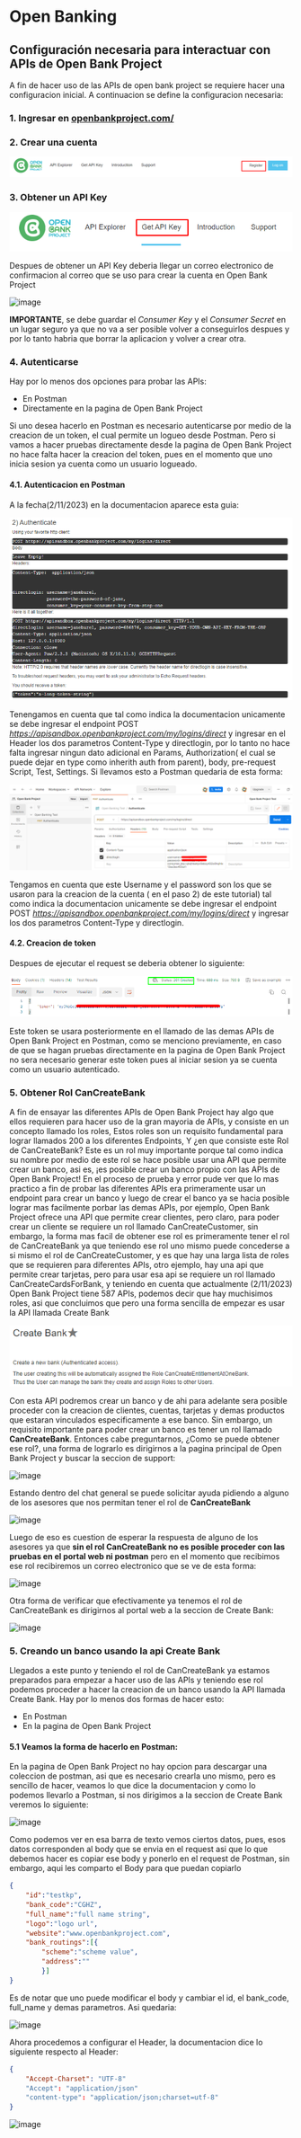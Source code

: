 # Open Banking

## Configuración necesaria para interactuar con APIs de Open Bank Project

A fin de hacer uso de las APIs de open bank project se requiere hacer una configuracion inicial. A continuacion se define la configuracion necesaria:

### **1**. Ingresar en [openbankproject.com/](https://apisandbox.openbankproject.com/ "Open Bank Project")
   
### **2**. Crear una cuenta
   
![Register](img/Register.png "Register")


### **3**. Obtener un API Key

![GetAPIKey](img/GetAPIKey.png "GetAPIKey")

Despues de obtener un API Key deberia llegar un correo electronico de confirmacion al correo que se uso para crear la cuenta en Open Bank Project


![image](https://github.com/KevinDPantoja/Open-Banking/assets/117990470/b6e1936b-33fd-4186-9c78-c70265262862)


**IMPORTANTE**, se debe guardar el *Consumer Key* y el *Consumer Secret* en un lugar seguro ya que no va a ser posible volver a conseguirlos despues y por lo tanto habria que borrar la aplicacion y volver a crear otra.


### **4**.   Autenticarse

Hay por lo menos dos opciones para probar las APIs:


* En Postman
* Directamente en la pagina de Open Bank Project


Si uno desea hacerlo en Postman es necesario autenticarse por medio de la creacion de un token, el cual permite un logueo desde Postman. Pero si vamos a hacer pruebas directamente desde la pagina de Open Bank Project no hace falta hacer la creacion del token, pues en el momento que uno inicia sesion ya cuenta como un usuario logueado. 


#### **4.1**.  Autenticacion en Postman

A la fecha(2/11/2023) en la documentacion aparece esta guia:

![Authenticate](img/Authenticate.png "Authenticate")

Tenengamos en cuenta que tal como indica la documentacion unicamente se debe ingresar el endpoint POST *https://apisandbox.openbankproject.com/my/logins/direct*  y ingresar en el Header los dos parametros Content-Type y directlogin, por lo tanto no hace falta ingresar ningun dato adicional en Params, Authorization( el cual se puede dejar en type como inherith auth from parent), body, pre-request Script, Test, Settings. Si llevamos esto a Postman quedaria de esta forma:


![Authenticate1](img/Authenticate1.png "Authenticate1")



Tengamos en cuenta que este Username y el password son los que se usaron para la creacion de la cuenta ( en el paso 2) de este tutorial) tal como indica la documentacion unicamente se debe ingresar el endpoint POST *https://apisandbox.openbankproject.com/my/logins/direct*  y ingresar los dos parametros Content-Type y directlogin.

#### **4.2**.  Creacion de token

Despues de ejecutar el request se deberia obtener lo siguiente:


![Token](img/Token.png "Token")


Este token se usara posteriormente en el llamado de las demas APIs de Open Bank Project en Postman, como se menciono previamente, en caso  de que se hagan pruebas directamente en la pagina de Open Bank Project no sera necesario generar este token pues al iniciar sesion ya se cuenta como un usuario autenticado.


### **5**.   Obtener Rol CanCreateBank 

A fin de ensayar las diferentes APIs de Open Bank Project hay algo que ellos requieren para hacer uso de la gran mayoria de APIs, y consiste en un concepto llamado los roles, Estos roles son  un requisito fundamental para lograr llamados 200 a los diferentes Endpoints, Y ¿en que consiste este Rol de CanCreateBank? Este es un rol muy importante porque tal como indica su nombre por medio de este rol se hace posible usar una API que permite crear un banco, asi es, ¡es posible crear un banco propio con las APIs de Open Bank Project! En el proceso de prueba y error pude ver que lo mas practico a fin de probar las diferentes APIs era primeramente usar un endpoint para crear un banco y luego de crear el banco ya se hacia posible lograr mas facilmente porbar las demas APIs, por ejemplo, Open Bank Project ofrece una API que permite crear clientes, pero claro, para poder crear un cliente se requiere un rol llamado CanCreateCustomer, sin embargo, la forma mas facil de obtener ese rol es primeramente tener el rol de CanCreateBank ya que teniendo ese rol uno mismo puede concederse a si mismo el rol de CanCreateCustomer, y es que hay una larga lista de roles que se requieren para diferentes APIs, otro ejemplo, hay una api que permite crear tarjetas, pero para usar esa api se requiere un rol llamado CanCreateCardsForBank, y teniendo en cuenta que actualmente (2/11/2023) Open Bank Project tiene 587 APIs, podemos decir que hay muchisimos roles, asi que concluimos que pero una forma sencilla de empezar es usar la API llamada Create Bank

![CreateBank](img/CreateBank.png "CreateBank")

Con esta API podremos crear un banco y de ahi para adelante sera posible proceder con la creacion de clientes, cuentas, tarjetas y demas productos que estaran vinculados especificamente a ese banco. Sin embargo, un requisito importante para poder crear un banco es tener un rol llamado **CanCreateBank**. Entonces cabe preguntarnos, ¿Como se puede obtener ese rol?, una forma de lograrlo  es dirigirnos a la pagina principal de Open Bank Project y buscar la seccion de support:

![image](https://github.com/KevinDPantoja/Open-Banking/assets/117990470/5e10659c-a33a-42d8-9b4f-839f69ed71db)



Estando dentro del chat general se puede solicitar ayuda pidiendo a alguno de los asesores que nos permitan tener el rol de **CanCreateBank**


![image](https://github.com/KevinDPantoja/Open-Banking/assets/117990470/adabbfd5-4771-435e-b8b8-65e016a7d0bb)


Luego de eso es cuestion de esperar la respuesta de alguno de los asesores ya que **sin el rol CanCreateBank no es posible proceder con las pruebas en el portal web ni postman** pero en el momento que recibimos ese rol recibiremos un correo electronico que se ve de esta forma:


![image](https://github.com/KevinDPantoja/Open-Banking/assets/117990470/686d0748-64a1-4144-bf82-b66a5e34234d)


Otra forma de verificar que efectivamente ya tenemos el rol de CanCreateBank es dirigirnos al portal web a la seccion de Create Bank:


![image](https://github.com/KevinDPantoja/Open-Banking/assets/117990470/69768e33-eae4-4835-b03f-6ae4b03eaaa3)


### 5. Creando un banco usando la api Create Bank


Llegados a este punto y teniendo el rol de CanCreateBank ya estamos preparados para empezar a hacer uso de las APIs y teniendo ese rol podemos proceder a hacer la creacion de un banco usando la API llamada Create Bank. Hay por lo menos dos formas de hacer esto:

* En Postman
* En la pagina de Open Bank Project


#### 5.1 Veamos la forma de hacerlo en Postman:

En la pagina de Open Bank Project no hay opcion para descargar una coleccion de postman, asi que es necesario crearla uno mismo, pero es sencillo de hacer, veamos lo que dice la documentacion y como lo podemos llevarlo a Postman, si nos dirigimos a la seccion de Create Bank veremos lo siguiente:


![image](https://github.com/KevinDPantoja/Open-Banking/assets/117990470/d3ce80d6-e1af-40bb-838d-3e88486d8c0c)


Como podemos ver en esa barra de texto vemos ciertos datos, pues, esos datos corresponden al body que se envia en el request asi que lo que debemos hacer es copiar ese body y ponerlo en el request de Postman, sin embargo, aqui les comparto el Body para que puedan copiarlo


``` json
{  
	"id":"testkp",  
	"bank_code":"CGHZ",  
	"full_name":"full name string",  
	"logo":"logo url",  
	"website":"www.openbankproject.com",  
	"bank_routings":[{    
		"scheme":"scheme value",    
		"address":""  
        }]
}
```


Es de notar que uno puede modificar el body y cambiar el id, el bank_code, full_name y demas parametros. Asi quedaria:


![image](https://github.com/KevinDPantoja/Open-Banking/assets/117990470/63d0d21f-51a8-446d-a1ae-b2d54497153f)



Ahora procedemos a configurar el Header, la documentacion dice lo siguiente respecto al Header:


``` json
{  
	"Accept-Charset": "UTF-8"
	"Accept": "application/json"
	"content-type": "application/json;charset=utf-8"
}
```


![image](https://github.com/KevinDPantoja/Open-Banking/assets/117990470/18340c7e-1c7f-427d-b0c2-7e5bc4e8df45)










  
























 

 

